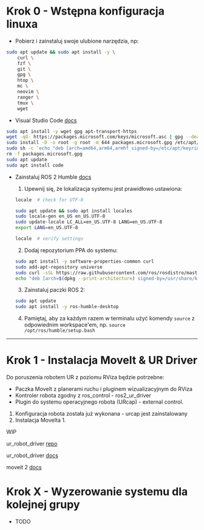 # Krok 0 - Wstępna konfiguracja linuxa
- Pobierz i zainstaluj swoje ulubione narzędzia, np:
```bash
sudo apt update && sudo apt install -y \
	curl \
	fzf \
	git \
	gpg \
	htop \
	mc \
	neovim \
	ranger \
	tmux \
	wget
```
- Visual Studio Code [docs](https://code.visualstudio.com/docs/setup/linux)
```bash
sudo apt install -y wget gpg apt-transport-https
wget -qO- https://packages.microsoft.com/keys/microsoft.asc | gpg --dearmor > packages.microsoft.gpg
sudo install -D -o root -g root -m 644 packages.microsoft.gpg /etc/apt/keyrings/packages.microsoft.gpg
sudo sh -c 'echo "deb [arch=amd64,arm64,armhf signed-by=/etc/apt/keyrings/packages.microsoft.gpg] https://packages.microsoft.com/repos/code stable main" > /etc/apt/sources.list.d/vscode.list'
rm -f packages.microsoft.gpg
sudo apt update
sudo apt install code
```

- Zainstaluj ROS 2 Humble [docs](https://docs.ros.org/en/humble/Installation/Ubuntu-Install-Debians.html)

    1. Upewnij się, że lokalizacja systemu jest prawidłowo ustawiona:
    ```bash
	locale  # check for UTF-8

	sudo apt update && sudo apt install locales
	sudo locale-gen en_US en_US.UTF-8
	sudo update-locale LC_ALL=en_US.UTF-8 LANG=en_US.UTF-8
	export LANG=en_US.UTF-8

	locale  # verify settings
	``` 
	2. Dodaj repozytorium PPA do systemu:
    ```bash
	sudo apt install -y software-properties-common curl
	sudo add-apt-repository universe
	sudo curl -sSL https://raw.githubusercontent.com/ros/rosdistro/master/ros.key -o /usr/share/keyrings/ros-archive-keyring.gpg
	echo "deb [arch=$(dpkg --print-architecture) signed-by=/usr/share/keyrings/ros-archive-keyring.gpg] http://packages.ros.org/ros2/ubuntu $(. /etc/os-release && echo $UBUNTU_CODENAME) main" | sudo tee /etc/apt/sources.list.d/ros2.list > /dev/null
	```
	3. Zainstaluj paczki ROS 2:
    ```bash
	sudo apt update
	sudo apt install -y ros-humble-desktop
	```

	4. Pamiętaj, aby za każdym razem w terminalu użyć komendy `source` z odpowiednim workspace'em, np. `source /opt/ros/humble/setup.bash` 

---

# Krok 1 - Instalacja MoveIt & UR Driver
Do poruszenia robotem UR z poziomu RViza będzie potrzebne:
- Paczka MoveIt z planerami ruchu i pluginem wizualizacyjnym do RViza
- Kontroler robota zgodny z ros_control - ros2_ur_driver
- Plugin do systemu operacyjnego robota (URcap) - external control.

1. Konfiguracja robota została już wykonana - urcap jest zainstalowany
1. Instalacja MoveIta
   1. 

WIP

ur_robot_driver [repo](https://github.com/UniversalRobots/Universal_Robots_ROS2_Driver)

ur_robot_driver [docs](https://docs.ros.org/en/ros2_packages/rolling/api/ur_robot_driver/index.html)

moveit 2 [docs](https://moveit.picknik.ai/humble/index.html)



# Krok X - Wyzerowanie systemu dla kolejnej grupy
- TODO
